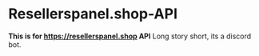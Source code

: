 # Resellerspanel.shop-API
**This is for https://resellerspanel.shop API**
Long story short, its a discord bot.

